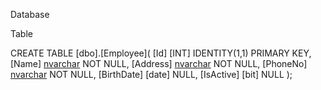 Database

Table

CREATE TABLE [dbo].[Employee](
	[Id] [INT] IDENTITY(1,1) PRIMARY KEY,
	[Name] [nvarchar](100) NOT NULL,
	[Address] [nvarchar](100) NOT NULL,
	[PhoneNo] [nvarchar](10) NOT NULL,
	[BirthDate] [date] NULL,
	[IsActive] [bit] NULL
);

